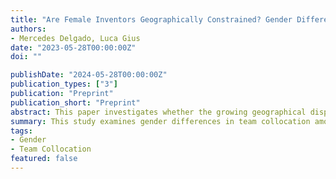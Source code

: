 ```yaml
---
title: "Are Female Inventors Geographically Constrained? Gender Differences in Team Collocation"
authors:
- Mercedes Delgado, Luca Gius
date: "2023-05-28T00:00:00Z"
doi: ""

publishDate: "2024-05-28T00:00:00Z"
publication_types: ["3"]
publication: "Preprint"
publication_short: "Preprint"
abstract: This paper investigates whether the growing geographical dispersion of teams creates frictions that vary by gender. It shows that female inventors are more collocated with their team than male inventors, and this gap increases with age, possibly due to family obligations.
summary: This study examines gender differences in team collocation among inventors, finding that female inventors are more geographically constrained, especially as they age.
tags:
- Gender
- Team Collocation
featured: false
---
```

